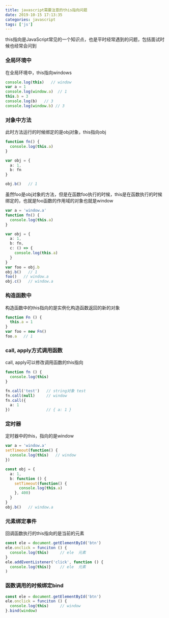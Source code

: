 ```yaml
---
title: javascript需要注意的this指向问题
date: 2019-10-15 17:13:35
categories: javascript
tags: ['js']
---
```


this指向是JavaScript常见的一个知识点，也是平时经常遇到的问题，包括面试时候也经常会问到

### 全局环境中
在全局环境中，this指向windows
```ts
console.log(this)   // window
var a = 1
console.log(window.a)  // 1
this.b = 3
console.log(b)   // 3
console.log(window.b) // 3
```

### 对象中方法
此时方法运行的时候绑定的是obj对象，this指向obj
```ts
function fn() {
  console.log(this.a)
}

var obj = {
  a: 1,
  b: fn
}

obj.b()   // 1
```

虽然foo是obj对象的方法，但是在函数foo执行的时候，this是在函数执行的时候绑定的，也就是foo函数的作用域的对象也就是window
```ts
var a = 'window.a'
function fn() {
  console.log(this.a)
}

var obj = {
  a: 1,
  b: fn,
  c: () => {
    console.log(this.a)
  }
}
var foo = obj.b
obj.b()   // 1
foo()   // window.a
obj.c()   // window.a
```

### 构造函数中
构造函数中的this指向的是实例化构造函数返回的新的对象
```ts
function Fn () {
  this.a = 1
}
var foo = new Fn()
foo.a   // 1
```

### call, apply方式调用函数
call, apply可以修改调用函数的this指向
```ts
function fn () {
  console.log(this)
}

fn.call('test')   // string对象 test
fn.call(null)     // window
fn.call({
  a: 1
})                // { a: 1 }
```

### 定时器
定时器中的this，指向的是window
```ts
var a = 'window.a'
setTimeout(function() {
  console.log(this)   // window
})

const obj = {
  a: 1,
  b: function () {
    setTimeout(function() {
      console.log(this.a)
    }, 400)
  }
}
obj.b()   // window.a
```

### 元素绑定事件
回调函数执行的this指向的是当前的元素
```ts
const ele = document.getElementById('btn')
ele.onclick = funciton () {
  console.log(this)     // ele  元素
}
ele.addEventListener('click', function () {
  console.log(this)}    // ele  元素
)
```

### 函数调用的时候绑定bind
```ts
const ele = document.getElementById('btn')
ele.onclick = funciton () {
  console.log(this)     // window
}.bind(window)
```

